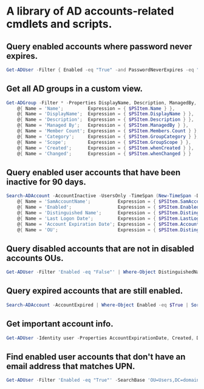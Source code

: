 # A library of AD accounts-related cmdlets and scripts.

## Query enabled accounts where password never expires.
```powershell
Get-ADUser -Filter { Enabled -eq "True" -and PasswordNeverExpires -eq "True" } -Properties PasswordNeverExpires | Select-Object SamAccountName | Sort-Object SamAccountName
```

## Get all AD groups in a custom view.
```powershell
Get-ADGroup -Filter * -Properties DisplayName, Description, ManagedBy, Members, whenCreated, whenChanged | Select-Object -Property `
	@{ Name = 'Name';         Expression = { $PSItem.Name } },
	@{ Name = 'DisplayName';  Expression = { $PSItem.DisplayName } },
	@{ Name = 'Description';  Expression = { $PSItem.Description } },
	@{ Name = 'Managed By';   Expression = { $PSItem.ManagedBy } },
	@{ Name = 'Member Count'; Expression = { $PSItem.Members.Count } },
	@{ Name = 'Category';     Expression = { $PSItem.GroupCategory } },
	@{ Name = 'Scope';        Expression = { $PSItem.GroupScope } },
	@{ Name = 'Created';      Expression = { $PSItem.whenCreated } },
	@{ Name = 'Changed';      Expression = { $PSItem.whenChanged } }
```

## Query enabled user accounts that have been inactive for 90 days.
```powershell
Search-ADAccount -AccountInactive -UsersOnly -TimeSpan (New-TimeSpan -Days 90) | Where-Object Enabled -eq $True | Sort-Object SamAccountName | Select-Object -Property `
    @{ Name = 'SamAccountName';          Expression = { $PSItem.SamAccountName } },
    @{ Name = 'Enabled';                 Expression = { $PSItem.Enabled } },
    @{ Name = 'Distinguished Name';      Expression = { $PSItem.DistinguishedName } },
    @{ Name = 'Last Logon Date';         Expression = { $PSItem.LastLogonDate } },
    @{ Name = 'Account Expiration Date'; Expression = { $PSItem.AccountExpirationDate } },
    @{ Name = 'OU';                      Expression = { $PSItem.DistinguishedName.Substring($PSItem.DistinguishedName.IndexOf("OU=")) } }
```

## Query disabled accounts that are not in disabled accounts OUs.
```powershell
Get-ADUser -Filter 'Enabled -eq "False"' | Where-Object DistinguishedName -notlike '*Disabled*' | Select-Object SamAccountName, Enabled, DistinguishedName
```

## Query expired accounts that are still enabled.
```powershell
Search-ADAccount -AccountExpired | Where-Object Enabled -eq $True | Sort-Object SamAccountName | Select-Object SamAccountName, DistinguishedName, LastLogonDate, AccountExpirationDate
```

## Get important account info.
```powershell
Get-ADUser -Identity user -Properties AccountExpirationDate, Created, Description, Enabled, LastBadPasswordAttempt, LastLogonDate, LockedOut, LogonWorkstations, Modified, PasswordExpired, PasswordLastSet, PasswordNeverExpires, PasswordNotRequired, SamAccountName, TrustedForDelegation
```

## Find enabled user accounts that don't have an email address that matches UPN.
```Powershell
Get-ADUser -Filter 'Enabled -eq "True"' -SearchBase 'OU=Users,DC=domain,DC=tld' -Properties proxyAddresses | Where-Object { "smtp:$($PSItem.UserPrincipalName)" -notin $PSItem.proxyAddresses } | Select-Object SamAccountName, proxyAddresses
```
